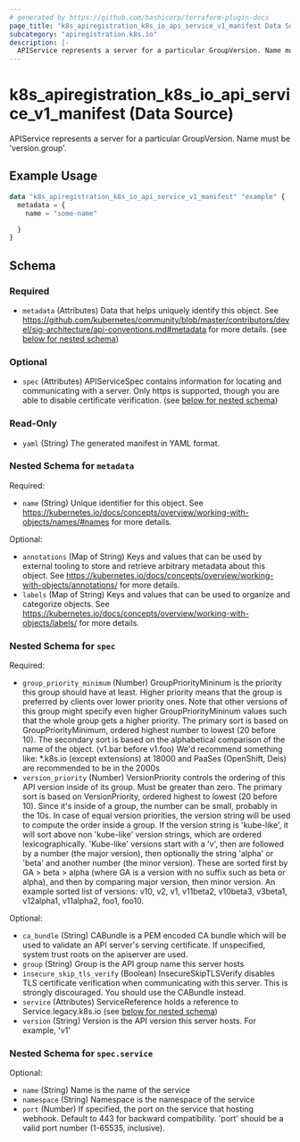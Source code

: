 ```yaml
---
# generated by https://github.com/hashicorp/terraform-plugin-docs
page_title: "k8s_apiregistration_k8s_io_api_service_v1_manifest Data Source - terraform-provider-k8s"
subcategory: "apiregistration.k8s.io"
description: |-
  APIService represents a server for a particular GroupVersion. Name must be 'version.group'.
---
```


# k8s_apiregistration_k8s_io_api_service_v1_manifest (Data Source)

APIService represents a server for a particular GroupVersion. Name must be 'version.group'.

## Example Usage

```terraform
data "k8s_apiregistration_k8s_io_api_service_v1_manifest" "example" {
  metadata = {
    name = "some-name"

  }
}
```

<!-- schema generated by tfplugindocs -->
## Schema

### Required

- `metadata` (Attributes) Data that helps uniquely identify this object. See https://github.com/kubernetes/community/blob/master/contributors/devel/sig-architecture/api-conventions.md#metadata for more details. (see [below for nested schema](#nestedatt--metadata))

### Optional

- `spec` (Attributes) APIServiceSpec contains information for locating and communicating with a server. Only https is supported, though you are able to disable certificate verification. (see [below for nested schema](#nestedatt--spec))

### Read-Only

- `yaml` (String) The generated manifest in YAML format.

<a id="nestedatt--metadata"></a>
### Nested Schema for `metadata`

Required:

- `name` (String) Unique identifier for this object. See https://kubernetes.io/docs/concepts/overview/working-with-objects/names/#names for more details.

Optional:

- `annotations` (Map of String) Keys and values that can be used by external tooling to store and retrieve arbitrary metadata about this object. See https://kubernetes.io/docs/concepts/overview/working-with-objects/annotations/ for more details.
- `labels` (Map of String) Keys and values that can be used to organize and categorize objects. See https://kubernetes.io/docs/concepts/overview/working-with-objects/labels/ for more details.


<a id="nestedatt--spec"></a>
### Nested Schema for `spec`

Required:

- `group_priority_minimum` (Number) GroupPriorityMininum is the priority this group should have at least. Higher priority means that the group is preferred by clients over lower priority ones. Note that other versions of this group might specify even higher GroupPriorityMininum values such that the whole group gets a higher priority. The primary sort is based on GroupPriorityMinimum, ordered highest number to lowest (20 before 10). The secondary sort is based on the alphabetical comparison of the name of the object.  (v1.bar before v1.foo) We'd recommend something like: *.k8s.io (except extensions) at 18000 and PaaSes (OpenShift, Deis) are recommended to be in the 2000s
- `version_priority` (Number) VersionPriority controls the ordering of this API version inside of its group.  Must be greater than zero. The primary sort is based on VersionPriority, ordered highest to lowest (20 before 10). Since it's inside of a group, the number can be small, probably in the 10s. In case of equal version priorities, the version string will be used to compute the order inside a group. If the version string is 'kube-like', it will sort above non 'kube-like' version strings, which are ordered lexicographically. 'Kube-like' versions start with a 'v', then are followed by a number (the major version), then optionally the string 'alpha' or 'beta' and another number (the minor version). These are sorted first by GA > beta > alpha (where GA is a version with no suffix such as beta or alpha), and then by comparing major version, then minor version. An example sorted list of versions: v10, v2, v1, v11beta2, v10beta3, v3beta1, v12alpha1, v11alpha2, foo1, foo10.

Optional:

- `ca_bundle` (String) CABundle is a PEM encoded CA bundle which will be used to validate an API server's serving certificate. If unspecified, system trust roots on the apiserver are used.
- `group` (String) Group is the API group name this server hosts
- `insecure_skip_tls_verify` (Boolean) InsecureSkipTLSVerify disables TLS certificate verification when communicating with this server. This is strongly discouraged.  You should use the CABundle instead.
- `service` (Attributes) ServiceReference holds a reference to Service.legacy.k8s.io (see [below for nested schema](#nestedatt--spec--service))
- `version` (String) Version is the API version this server hosts.  For example, 'v1'

<a id="nestedatt--spec--service"></a>
### Nested Schema for `spec.service`

Optional:

- `name` (String) Name is the name of the service
- `namespace` (String) Namespace is the namespace of the service
- `port` (Number) If specified, the port on the service that hosting webhook. Default to 443 for backward compatibility. 'port' should be a valid port number (1-65535, inclusive).
